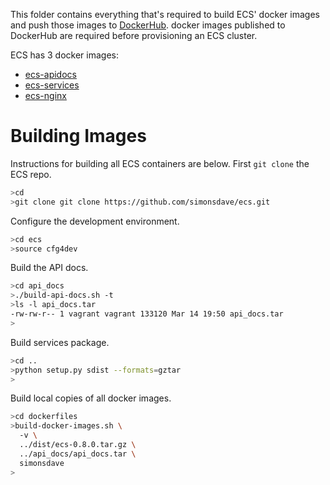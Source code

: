 This folder contains everything that's required to build
ECS' docker images and push those images
to [DockerHub](https://hub.docker.com). docker images published
to DockerHub are required before provisioning an ECS cluster.

ECS has 3 docker images:

* [ecs-apidocs](apidocs)
* [ecs-services](services)
* [ecs-nginx](nginx)

# Building Images

Instructions for building all ECS containers are below. First
```git clone``` the ECS repo.

```bash
>cd
>git clone git clone https://github.com/simonsdave/ecs.git
```

Configure the development environment.

```bash
>cd ecs
>source cfg4dev
```

Build the API docs.

```bash
>cd api_docs
>./build-api-docs.sh -t
>ls -l api_docs.tar
-rw-rw-r-- 1 vagrant vagrant 133120 Mar 14 19:50 api_docs.tar
>
```

Build services package.

```bash
>cd ..
>python setup.py sdist --formats=gztar
>
```

Build local copies of all docker images.

```bash
>cd dockerfiles
>build-docker-images.sh \
  -v \
  ../dist/ecs-0.8.0.tar.gz \
  ../api_docs/api_docs.tar \
  simonsdave
>
```
